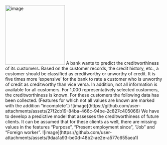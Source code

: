 <img width="190" alt="image" src="https://github.com/user-attachments/assets/daad5abb-6111-48db-95ca-033aed97741a">
A bank wants to predict the creditworthiness of its customers. Based on the customer records, the credit history, etc., a customer should be classified as creditworthy or unworthy of credit. It is five times more ‘expensive’ for the bank to rate a customer who is unworthy of credit as creditworthy than vice versa. In addition, not all information is available for all customers. For 1,000 representatively selected customers, the creditworthiness is known. For these customers the following data has been collected. (Features for which not all values are known are marked with the addition “incomplete”.) 
![image](https://github.com/user-attachments/assets/27f2cb19-84ba-466c-94be-2c827c405066)
We have to develop a predictive model that assesses the creditworthiness of future clients. It can be assumed that for these clients as well, there are missing values in the features “Purpose”, “Present employment since”, “Job” and “Foreign worker”. ![image](https://github.com/user-attachments/assets/9daa1a93-be0d-48b2-ae2e-a577c655aea1)
